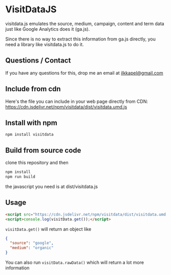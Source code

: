 # VisitDataJS

visitdata.js emulates the source, medium, campaign, content and term data just like Google Analytics does it (ga.js).

Since there is no way to extract this information from ga.js directly, you need a library like visitdata.js to do it.

## Questions / Contact

If you have any questions for this, drop me an email at [ilkkapel@gmail.com](mailto:ilkkapel@gmail.com)

## Include from cdn

Here's the file you can include in your web page directly from CDN:
https://cdn.jsdelivr.net/npm/visitdata/dist/visitdata.umd.js

## Install with npm

```
npm install visitdata
```

## Build from source code

clone this repository and then

```sh
npm install
npm run build
```

the javascript you need is at dist/visitdata.js

## Usage

```html
<script src="https://cdn.jsdelivr.net/npm/visitdata/dist/visitdata.umd.js"></script>
<script>console.log(visitData.get());</script>
```

`visitData.get()` will return an object like
```json
{
  "source": "google",
  "medium": "organic"
}
```

You can also run `visitData.rawData()` which will return a lot more information

